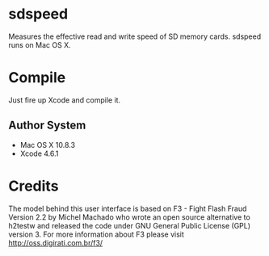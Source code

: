 sdspeed
=======

Measures the effective read and write speed of SD memory cards. sdspeed runs on Mac OS X.


Compile
=======
Just fire up Xcode and compile it.

Author System
-------------
- Mac OS X 10.8.3
- Xcode 4.6.1


Credits
=======
The model behind this user interface is based on F3 - Fight Flash Fraud Version 2.2 by 
Michel Machado who wrote an open source alternative to h2testw and released the code 
under GNU General Public License (GPL) version 3. For more information about F3 please 
visit http://oss.digirati.com.br/f3/
